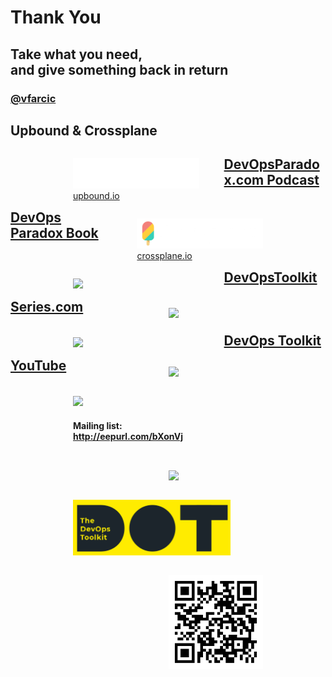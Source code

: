 <!-- .slide: class="center" -->
<!-- .slide: data-background="data-background="linear-gradient(to bottom right, rgba(25,151,181,0.9), rgba(87,185,72,0.9)), url(../img/background/help.jpg) center / cover" -->
# Thank You

## Take what you need,<br>and give something back in return

### [@vfarcic](https://twitter.com/vfarcic)


## Upbound & Crossplane

<figure style="width: 40%; margin-left:100px;float: left;">
    <a href="https://upbound.io">
        <img src="../img/upbound.png"/>
    </a>
    <a href="https://upbound.io">upbound.io</a>
</figure>
<figure style="width: 40%; margin-right:100px;float: right;">
    <a href="https://crossplane.io">
        <img src="../img/products/crossplane.png"/>
    </a>
    <a href="https://crossplane.io">crossplane.io</a>
</figure>


## [DevOpsParadox.com Podcast](https://www.devopsparadox.com)

<figure style="width: 40%; height: 40%; margin-left:100px;float: left;">
    <a href="https://www.devopsparadox.com">
        <img src="../img/products/devops-paradox.jpg"/>
    </a>
</figure>
<figure style="width: 30%; height: 30%; margin-right:100px;float: right;">
    <a href="https://www.devopsparadox.com">
        <img src="../img/qr/devops-paradox.png"/>
    </a>
</figure>


## [DevOps Paradox Book](https://amzn.to/2myrYYA)

<figure style="width: 40%; height: 40%; margin-left:100px;float: left;">
    <a href="https://amzn.to/2myrYYA">
        <img src="../img/products/devops-paradox-book.png"/>
    </a>
</figure>
<figure style="width: 30%; height: 30%; margin-right:100px;float: right;">
    <a href="https://amzn.to/2myrYYA">
        <img src="../img/qr/devops-paradox-book.png"/>
    </a>
</figure>


## [DevOpsToolkitSeries.com](http://www.devopstoolkitseries.com/)

<figure style="width: 40%; height: 40%; margin-left:100px;float: left;">
    <a href="https://www.devopstoolkitseries.com/">
        <img src="../img/devops-toolkit-series.png"/>
    </a>
    <h4>Mailing list: <a href="http://eepurl.com/bXonVj">http://eepurl.com/bXonVj</a></h4>
</figure>
<figure style="width: 30%; height: 30%; margin-right:100px;float: right;">
    <a href="https://www.devopstoolkitseries.com/">
        <img src="../img/qr/devops-toolkit-series.png"/>
    </a>
</figure>


## [DevOps Toolkit YouTube](https://youtube.com/c/devopstoolkit)

<figure style="width: 50%; margin-left:100px;float: left;">
    <a href="https://www.youtube.com/c/devopstoolkit">
        <img src="../img/dot.png"/>
    </a>
</figure>
<figure style="width: 30%; margin-right:100px;float: right;">
    <a href="https://www.youtube.com/c/devopstoolkit">
        <img src="../img/qr/dot.png"/>
    </a>
</figure>